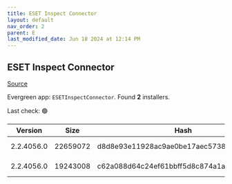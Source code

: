 ```yaml
---
title: ESET Inspect Connector
layout: default
nav_order: 2
parent: E
last_modified_date: Jun 18 2024 at 12:14 PM
---
```


## ESET Inspect Connector

[Source](https://www.eset.com/int/business/download/inspect/)

Evergreen app: `ESETInspectConnector`. Found **2** installers.

Last check: 🟢

| Version    | Size     | Hash                                     | Language | Architecture | Type | URI                                                                                                                                                                                                        |
| ---------- | -------- | ---------------------------------------- | -------- | ------------ | ---- | ---------------------------------------------------------------------------------------------------------------------------------------------------------------------------------------------------------- |
| 2.2.4056.0 | 22659072 | d8d8e93e11928ac9ae0be17aec5738c6b104bd52 | en_US    | x64          | msi  | [https://repository.eset.com/v1/com/eset/apps/business/eei/agent/v2/2.2.4056.0/ei_connector_nt64.msi](https://repository.eset.com/v1/com/eset/apps/business/eei/agent/v2/2.2.4056.0/ei_connector_nt64.msi) |
| 2.2.4056.0 | 19243008 | c62a088d64c24ef61bbff5d8c874a1a03c5432e1 | en_US    | x86          | msi  | [https://repository.eset.com/v1/com/eset/apps/business/eei/agent/v2/2.2.4056.0/ei_connector_nt32.msi](https://repository.eset.com/v1/com/eset/apps/business/eei/agent/v2/2.2.4056.0/ei_connector_nt32.msi) |
